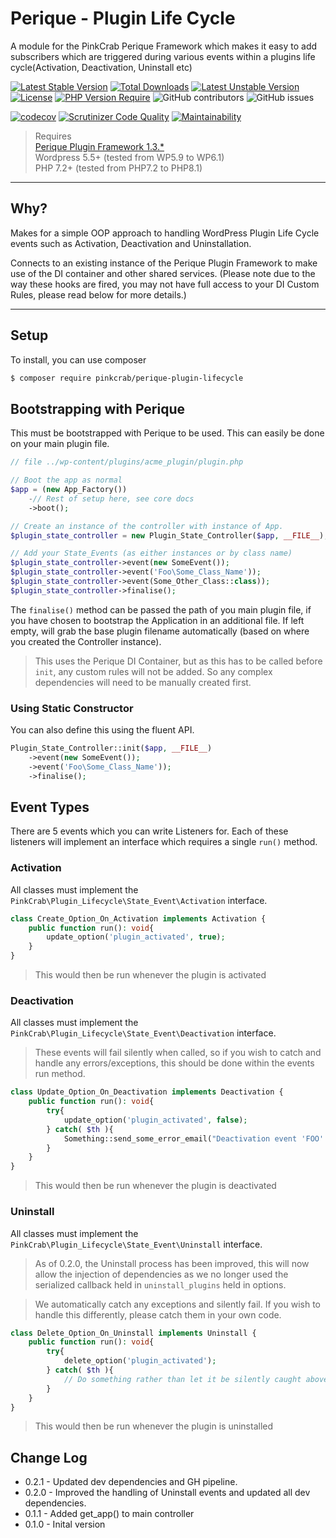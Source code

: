 # Perique - Plugin Life Cycle 

A module for the PinkCrab Perique Framework which makes it easy to add subscribers which are triggered during various events within a plugins life cycle(Activation, Deactivation, Uninstall etc)

[![Latest Stable Version](http://poser.pugx.org/pinkcrab/perique-plugin-lifecycle/v)](https://packagist.org/packages/pinkcrab/perique-plugin-lifecycle) [![Total Downloads](http://poser.pugx.org/pinkcrab/perique-plugin-lifecycle/downloads)](https://packagist.org/packages/pinkcrab/perique-plugin-lifecycle) [![Latest Unstable Version](http://poser.pugx.org/pinkcrab/perique-plugin-lifecycle/v/unstable)](https://packagist.org/packages/pinkcrab/perique-plugin-lifecycle) [![License](http://poser.pugx.org/pinkcrab/perique-plugin-lifecycle/license)](https://packagist.org/packages/pinkcrab/perique-plugin-lifecycle) [![PHP Version Require](http://poser.pugx.org/pinkcrab/perique-plugin-lifecycle/require/php)](https://packagist.org/packages/pinkcrab/perique-plugin-lifecycle)
![GitHub contributors](https://img.shields.io/github/contributors/Pink-Crab/Perique_Plugin_Life_Cycle?label=Contributors)
![GitHub issues](https://img.shields.io/github/issues-raw/Pink-Crab/Perique_Plugin_Life_Cycle)

[![codecov](https://codecov.io/gh/Pink-Crab/Perique_Plugin_Life_Cycle/branch/master/graph/badge.svg?token=Xucv38xrsa)](https://codecov.io/gh/Pink-Crab/Perique_Plugin_Life_Cycle)
[![Scrutinizer Code Quality](https://scrutinizer-ci.com/g/Pink-Crab/Perique_Plugin_Life_Cycle/badges/quality-score.png?b=master)](https://scrutinizer-ci.com/g/Pink-Crab/Perique_Plugin_Life_Cycle/?branch=master)
[![Maintainability](https://api.codeclimate.com/v1/badges/27aa086ac22f0996516a/maintainability)](https://codeclimate.com/github/Pink-Crab/Perique_Plugin_Life_Cycle/maintainability)


> Requires  
> [Perique Plugin Framework 1.3.*](https://perique.info)  
> Wordpress 5.5+ (tested from WP5.9 to WP6.1)  
> PHP 7.2+ (tested from PHP7.2 to PHP8.1)  

****

## Why? ##

Makes for a simple OOP approach to handling WordPress Plugin Life Cycle events such as Activation, Deactivation and Uninstallation.

Connects to an existing instance of the Perique Plugin Framework to make use of the DI container and other shared services. (Please note due to the way these hooks are fired, you may not have full access to your DI Custom Rules, please read below for more details.)

****

## Setup ##

To install, you can use composer
```bash
$ composer require pinkcrab/perique-plugin-lifecycle
```

## Bootstrapping with Perique ##

This must be bootstrapped with Perique to be used. This can easily be done on your main plugin file.

```php
// file ../wp-content/plugins/acme_plugin/plugin.php

// Boot the app as normal
$app = (new App_Factory())
    -// Rest of setup here, see core docs
    ->boot();

// Create an instance of the controller with instance of App.
$plugin_state_controller = new Plugin_State_Controller($app, __FILE__);

// Add your State_Events (as either instances or by class name)
$plugin_state_controller->event(new SomeEvent());
$plugin_state_controller->event('Foo\Some_Class_Name'));
$plugin_state_controller->event(Some_Other_Class::class));
$plugin_state_controller->finalise();
```
The `finalise()` method can be passed the path of you main plugin file, if you have chosen to bootstrap the Application in an additional file. If left empty, will grab the base plugin filename automatically (based on where you created the Controller instance).

> This uses the Perique DI Container, but as this has to be called before `init`, any custom rules will not be added. So any complex dependencies will need to be manually created first.

### Using Static Constructor ##

You can also define this using the fluent API.
```php
Plugin_State_Controller::init($app, __FILE__)
    ->event(new SomeEvent());
    ->event('Foo\Some_Class_Name'));
    ->finalise();
```

## Event Types ##

There are 5 events which you can write Listeners for. Each of these listeners will implement an interface which requires a single `run()` method.

### Activation

All classes must implement the `PinkCrab\Plugin_Lifecycle\State_Event\Activation` interface.

```php
class Create_Option_On_Activation implements Activation {
    public function run(): void{
        update_option('plugin_activated', true);
    }
}
```
> This would then be run whenever the plugin is activated

### Deactivation

All classes must implement the `PinkCrab\Plugin_Lifecycle\State_Event\Deactivation` interface.

> These events will fail silently when called, so if you wish to catch and handle any errors/exceptions, this should be done within the events run method.

```php
class Update_Option_On_Deactivation implements Deactivation {
    public function run(): void{
        try{
            update_option('plugin_activated', false);
        } catch( $th ){
            Something::send_some_error_email("Deactivation event 'FOO' threw exception during run()", $th->getMessage());
        }
    }
}
```
> This would then be run whenever the plugin is deactivated

### Uninstall

All classes must implement the `PinkCrab\Plugin_Lifecycle\State_Event\Uninstall` interface.

> As of 0.2.0, the Uninstall process has been improved, this will now allow the injection of dependencies as we no longer used the serialized callback held in `uninstall_plugins` held in options. 

> We automatically catch any exceptions and silently fail. If you wish to handle this differently, please catch them in your own code.


```php
class Delete_Option_On_Uninstall implements Uninstall {
    public function run(): void{
        try{
            delete_option('plugin_activated');
        } catch( $th ){
            // Do something rather than let it be silently caught above!
        }
    }
}
```
> This would then be run whenever the plugin is uninstalled

## Change Log ##
* 0.2.1 - Updated dev dependencies and GH pipeline.
* 0.2.0 - Improved the handling of Uninstall events and updated all dev dependencies.
* 0.1.1 - Added get_app() to main controller
* 0.1.0 - Inital version
